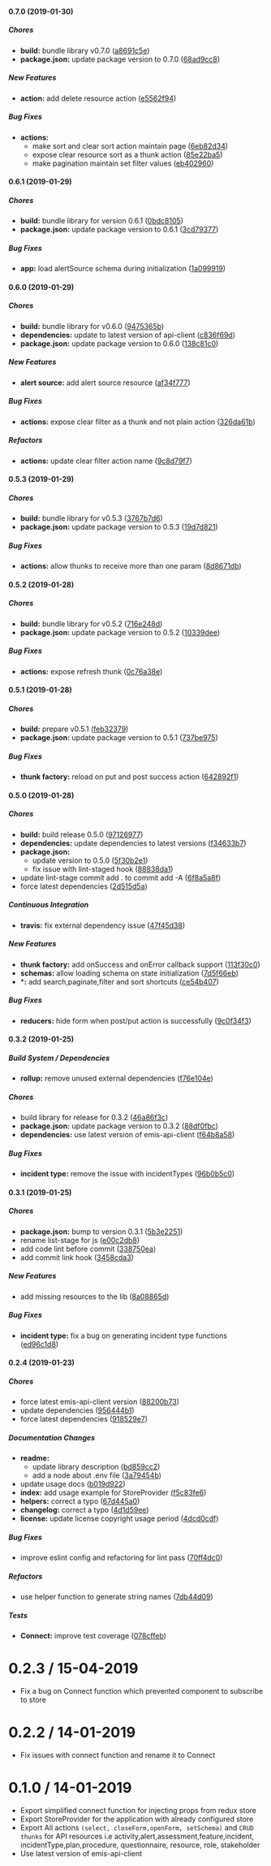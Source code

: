 #### 0.7.0 (2019-01-30)

##### Chores

* **build:**  bundle library v0.7.0 ([a8691c5e](https://github.com/CodeTanzania/emis-api-states/commit/a8691c5eee1fa9dac22d42afba5f6f447b79550d))
* **package.json:**  update package version to 0.7.0 ([68ad9cc8](https://github.com/CodeTanzania/emis-api-states/commit/68ad9cc8cb870e54f59b372006eedae2bea51881))

##### New Features

* **action:**  add delete resource action ([e5562f94](https://github.com/CodeTanzania/emis-api-states/commit/e5562f94495b1ba136a15a721124d2a9e3fa9192))

##### Bug Fixes

* **actions:**
  *  make sort and clear sort action maintain page ([6eb82d34](https://github.com/CodeTanzania/emis-api-states/commit/6eb82d347ad8c6db4e2cae5d000169b2841b222e))
  *  expose clear resource sort as a thunk action ([85e22ba5](https://github.com/CodeTanzania/emis-api-states/commit/85e22ba5048e2f613547611375f527e94d6844b1))
  *  make pagination maintain set filter values ([eb402960](https://github.com/CodeTanzania/emis-api-states/commit/eb4029607112d8e6ff6d18358000a8bb4f0db046))

#### 0.6.1 (2019-01-29)

##### Chores

* **build:**  bundle library for version 0.6.1 ([0bdc8105](https://github.com/CodeTanzania/emis-api-states/commit/0bdc81056f40f971114d457844617c16bdf38c04))
* **package.json:**  update package version to 0.6.1 ([3cd79377](https://github.com/CodeTanzania/emis-api-states/commit/3cd79377d7437f128222163b6ef83b4297af5400))

##### Bug Fixes

* **app:**  load alertSource schema during initialization ([1a099919](https://github.com/CodeTanzania/emis-api-states/commit/1a099919f93e0f4e1f65264b20fd9483ea2bc181))

#### 0.6.0 (2019-01-29)

##### Chores

* **build:**  bundle library for v0.6.0 ([9475365b](https://github.com/CodeTanzania/emis-api-states/commit/9475365b2ff5866cb5331f87f6718504e7bb7741))
* **dependencies:**  update to latest version of api-client ([c836f69d](https://github.com/CodeTanzania/emis-api-states/commit/c836f69da208a6837b3a2237d2eaa742f7661333))
* **package.json:**  update package version to 0.6.0 ([138c81c0](https://github.com/CodeTanzania/emis-api-states/commit/138c81c014cfc8304144f92f5ac1c16408fa1b14))

##### New Features

* **alert source:**  add alert source resource ([af34f777](https://github.com/CodeTanzania/emis-api-states/commit/af34f777964faa6862eda22b4cfb959b270be193))

##### Bug Fixes

* **actions:**  expose clear filter as a thunk and not plain action ([326da61b](https://github.com/CodeTanzania/emis-api-states/commit/326da61b17a217f8df9035ad909d4899bac6b39f))

##### Refactors

* **actions:**  update clear filter action name ([9c8d79f7](https://github.com/CodeTanzania/emis-api-states/commit/9c8d79f7e798f5b8125e550ec9a4157e356c3a94))

#### 0.5.3 (2019-01-29)

##### Chores

* **build:**  bundle library for v0.5.3 ([3767b7d6](https://github.com/CodeTanzania/emis-api-states/commit/3767b7d60f1b0c76412df5e07a72dfe3373fb4d5))
* **package.json:**  update package version to 0.5.3 ([19d7d821](https://github.com/CodeTanzania/emis-api-states/commit/19d7d821cc1eddedf1f808e72485e1f7ba9e76b6))

##### Bug Fixes

* **actions:**  allow thunks to receive more than one param ([8d8671db](https://github.com/CodeTanzania/emis-api-states/commit/8d8671db05dba4c7059395327b696739df986ab2))

#### 0.5.2 (2019-01-28)

##### Chores

* **build:**  bundle library for v0.5.2 ([716e248d](https://github.com/CodeTanzania/emis-api-states/commit/716e248df8fac3708dade6f335fd8957e631f428))
* **package.json:**  update package version to 0.5.2 ([10339dee](https://github.com/CodeTanzania/emis-api-states/commit/10339dee6dba7d172b73ed4c9fe36fdab497a097))

##### Bug Fixes

* **actions:**  expose refresh thunk ([0c76a38e](https://github.com/CodeTanzania/emis-api-states/commit/0c76a38e98faa3ab190c1d16429a905a5877c372))

#### 0.5.1 (2019-01-28)

##### Chores

* **build:**  prepare v0.5.1 ([feb32379](https://github.com/CodeTanzania/emis-api-states/commit/feb323797841c009bd35ea5bfdad26dc101e0903))
* **package.json:**  update package version to 0.5.1 ([737be975](https://github.com/CodeTanzania/emis-api-states/commit/737be975613bfb89325425c97c66ee0624cf92dc))

##### Bug Fixes

* **thunk factory:**  reload on put and post success action ([642892f1](https://github.com/CodeTanzania/emis-api-states/commit/642892f1ae72e10764d0b887f3b97e4fd3351c52))

#### 0.5.0 (2019-01-28)

##### Chores

* **build:**  build release 0.5.0 ([97126977](https://github.com/CodeTanzania/emis-api-states/commit/97126977b10799d6d2af66ebd1ae41fd629632f6))
* **dependencies:**  update dependencies to latest versions ([f34633b7](https://github.com/CodeTanzania/emis-api-states/commit/f34633b74eda10840e998a2ce1b2a90f96f09bda))
* **package.json:**
  *  update version to 0.5.0 ([5f30b2e1](https://github.com/CodeTanzania/emis-api-states/commit/5f30b2e14c641d26163e35f55611eb77fc5b7363))
  *  fix issue with lint-staged hook ([88838da1](https://github.com/CodeTanzania/emis-api-states/commit/88838da1c8cc2cc8ff3c016f54074a876313afcb))
*  update lint-stage commit add . to commit add -A ([6f8a5a8f](https://github.com/CodeTanzania/emis-api-states/commit/6f8a5a8f3f566bdbb71cf3985b8b100ae12e652d))
*  force latest dependencies ([2d515d5a](https://github.com/CodeTanzania/emis-api-states/commit/2d515d5a781f84b42e316f89c6c1d26da3c8597a))

##### Continuous Integration

* **travis:**  fix external dependency issue ([47f45d38](https://github.com/CodeTanzania/emis-api-states/commit/47f45d38ce9987adf6218eb853cae808616bb20c))

##### New Features

* **thunk factory:**  add onSuccess and onError callback support ([113f30c0](https://github.com/CodeTanzania/emis-api-states/commit/113f30c0638244f8f36801d1b1bd043e3f565dbe))
* **schemas:**  allow loading schema on state initialization ([7d5f66eb](https://github.com/CodeTanzania/emis-api-states/commit/7d5f66eb3c299d2ee65c9aac05504fad823e7420))
* ***:**  add search,paginate,filter and sort shortcuts ([ce54b407](https://github.com/CodeTanzania/emis-api-states/commit/ce54b4070edeab0d86c1c51f6077af4297eaeb6b))

##### Bug Fixes

* **reducers:**  hide form when post/put action is successfully ([9c0f34f3](https://github.com/CodeTanzania/emis-api-states/commit/9c0f34f3127f0a97ce7c24efd2bb87cd93da917e))

#### 0.3.2 (2019-01-25)

##### Build System / Dependencies

* **rollup:**  remove unused external dependencies ([f76e104e](https://github.com/CodeTanzania/emis-api-states/commit/f76e104e66bcb28e27bc67923a3be1ac4afbbe44))

##### Chores

*  build library for release for 0.3.2 ([46a86f3c](https://github.com/CodeTanzania/emis-api-states/commit/46a86f3c6b77bd9098501431354fb4a98f24773a))
* **package.json:**  update package version to 0.3.2 ([88df0fbc](https://github.com/CodeTanzania/emis-api-states/commit/88df0fbc93ae52bfc74a3cc03e6aa3078f7191c5))
* **dependencies:**  use latest version of emis-api-client ([f64b8a58](https://github.com/CodeTanzania/emis-api-states/commit/f64b8a58158ef46e6363db7b766e805dbac3bc86))

##### Bug Fixes

* **incident type:**  remove the issue with incidentTypes ([96b0b5c0](https://github.com/CodeTanzania/emis-api-states/commit/96b0b5c0605d6ff73130636106b92fd413fee252))

#### 0.3.1 (2019-01-25)

##### Chores

* **package.json:**  bump to version 0.3.1 ([5b3e2251](https://github.com/CodeTanzania/emis-api-states/commit/5b3e2251762d1232eddde0e413a86feef85bc5b4))
*  rename list-stage for js ([e00c2db8](https://github.com/CodeTanzania/emis-api-states/commit/e00c2db821b08c7844ba7c2403701cfa292e3b75))
*  add code lint before commit ([338750ea](https://github.com/CodeTanzania/emis-api-states/commit/338750ea6ba5acdc9d3b545d602c46907affa791))
*  add commit link hook ([3458cda3](https://github.com/CodeTanzania/emis-api-states/commit/3458cda31c2e927daab648390b0664d3be5be11e))

##### New Features

*  add missing resources to the lib ([8a08865d](https://github.com/CodeTanzania/emis-api-states/commit/8a08865decc83b0522a7db47e192d4efaaae5a90))

##### Bug Fixes

* **incident type:**  fix a bug on generating incident type functions ([ed96c1d8](https://github.com/CodeTanzania/emis-api-states/commit/ed96c1d8659c05a7bec6445da5cd60ef61c6bfba))

#### 0.2.4 (2019-01-23)

##### Chores

*  force latest emis-api-client version ([88200b73](https://github.com/CodeTanzania/emis-api-states/commit/88200b73ec61d910f2fe68fcf0a5aa86b51b8eea))
*  update dependencies ([956444b1](https://github.com/CodeTanzania/emis-api-states/commit/956444b1a14c4499aea3c5a1696e4a167bd8cba3))
*  force latest dependencies ([918529e7](https://github.com/CodeTanzania/emis-api-states/commit/918529e7925710e4a440aaf2297b44d061dc368c))

##### Documentation Changes

* **readme:**
  *  update library description ([bd859cc2](https://github.com/CodeTanzania/emis-api-states/commit/bd859cc2e08bce3ca63000ed2b86dcb791523621))
  *  add a node about .env file ([3a79454b](https://github.com/CodeTanzania/emis-api-states/commit/3a79454bf51d0ae97e28af6ddc6065180bae31cb))
*  update usage docs ([b019d922](https://github.com/CodeTanzania/emis-api-states/commit/b019d922976c3e60c1eb203ca7ae5afd6cba0467))
* **index:**  add usage example for StoreProvider ([f5c83fe6](https://github.com/CodeTanzania/emis-api-states/commit/f5c83fe6714ef52f76cfad934abffafe008f469c))
* **helpers:**  correct a typo ([67d445a0](https://github.com/CodeTanzania/emis-api-states/commit/67d445a02bd214c785f9d9728c97949a8fdae0e1))
* **changelog:**  correct a typo ([4d1d59ee](https://github.com/CodeTanzania/emis-api-states/commit/4d1d59eeb8ae172227f9298e21d5cad4417b697a))
* **license:**  update license copyright usage period ([4dcd0cdf](https://github.com/CodeTanzania/emis-api-states/commit/4dcd0cdffa57641ba66cd929216ac7bb68a60b4d))

##### Bug Fixes

*  improve eslint config and refactoring for lint pass ([70ff4dc0](https://github.com/CodeTanzania/emis-api-states/commit/70ff4dc084cca9fab1c56cfb3ec343996a9a94d4))

##### Refactors

*  use helper function to generate string names ([7db44d09](https://github.com/CodeTanzania/emis-api-states/commit/7db44d09aef81c056972cb065bebc662f9a06cf0))

##### Tests

* **Connect:**  improve test coverage ([078cffeb](https://github.com/CodeTanzania/emis-api-states/commit/078cffeb206dcbc6e23c48a072b0bbc6d2745ee8))

# 0.2.3 / 15-04-2019

- Fix a bug on Connect function which prevented component to subscribe to store

# 0.2.2 / 14-01-2019

- Fix issues with connect function and rename it to Connect

# 0.1.0 / 14-01-2019

- Export simplified connect function for injecting props from redux store
- Export StoreProvider for the application with already configured store
- Export All actions `(select, closeForm,openForm, setSchema)` and `CRUD thunks` for API resources i.e activity,alert,assessment,feature,incident, incidentType,plan,procedure, questionnaire, resource, role, stakeholder
- Use latest version of emis-api-client
